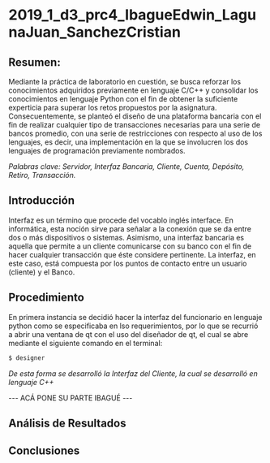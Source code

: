 # 2019_1_d3_prc4_IbagueEdwin_LagunaJuan_SanchezCristian

## Resumen:

Mediante la práctica de laboratorio en cuestión, se busca reforzar los conocimientos adquiridos previamente en lenguaje C/C++ y consolidar los conocimientos en lenguaje Python con el fin de obtener la suficiente experticia para superar los retos propuestos por la asignatura. Consecuentemente, se planteó el diseño de una plataforma bancaria con el fin de realizar cualquier tipo de transacciones necesarias para una serie de bancos promedio, con una serie de restricciones con respecto al uso de los lenguajes, es decir, una implementación en la que se involucren los dos lenguajes de programación previamente nombrados.

_Palabras clave: Servidor, Interfaz Bancaria, Cliente, Cuenta, Depósito, Retiro, Transacción._

## Introducción

Interfaz es un término que procede del vocablo inglés interface. En informática, esta noción sirve para señalar a la conexión que se da entre dos o más dispositivos o sistemas. Asimismo, una interfaz bancaria es aquella que permite a un cliente comunicarse con su banco con el fin de hacer cualquier transacción que éste considere pertinente. La interfaz, en este caso, está compuesta por los puntos de contacto entre un usuario (cliente) y el Banco.


## Procedimiento
En primera instancia se decidió hacer la interfaz del funcionario en lenguaje python como se especificaba en lso requerimientos, por lo que se recurrió a abrir una ventana de qt con el uso del diseñador de qt, el cual se abre mediante el siguiente comando en el terminal:

```bash
$ designer
```

*De esta forma se desarrolló la Interfaz del Cliente, la cual se desarrolló en lenguaje C++*

--- ACÁ PONE SU PARTE IBAGUÉ ---

## Análisis de Resultados
## Conclusiones
